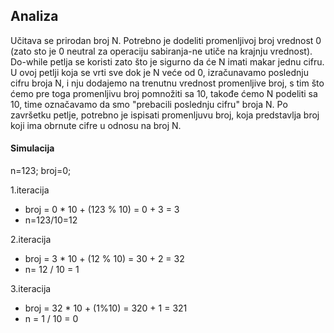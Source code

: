 ## Analiza

Učitava se prirodan broj N. Potrebno je dodeliti promenljivoj broj vrednost 0 (zato sto je 0 neutral za operaciju sabiranja-ne utiče na krajnju vrednost). Do-while petlja se koristi zato što je sigurno da će N imati makar jednu cifru. U ovoj petlji koja se vrti sve dok je N veće od 0, izračunavamo poslednju cifru broja N, i nju dodajemo na trenutnu vrednost promenljive broj, s tim što ćemo pre toga promenljivu broj pomnožiti sa 10, takođe ćemo N podeliti sa 10, time označavamo da smo "prebacili poslednju cifru" broja N. Po završetku petlje, potrebno je ispisati promenljuvu broj, koja predstavlja broj koji ima obrnute cifre u odnosu na broj N.

#### Simulacija

n=123; broj=0;

1.iteracija

* broj = 0 * 10 + (123 % 10) = 0 + 3 = 3
* n=123/10=12

2.iteracija

* broj = 3 * 10 + (12 % 10) = 30 + 2 = 32
* n= 12 / 10 = 1

3.iteracija

* broj = 32 * 10 + (1%10) = 320 + 1 = 321
* n = 1 / 10 = 0
